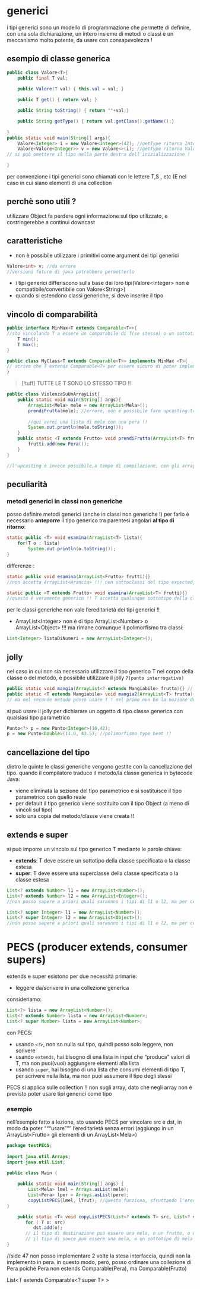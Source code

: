 
# generici
i tipi generici sono un modello di programmazione che permette di definire, con una sola dichiarazione, un intero insieme di metodi o classi
è un meccanismo molto potente, da usare con consapevolezza !

## esempio di classe generica 
```java
public class Valore<T>{
	public final T val;
	
	public Valore(T val) { this.val = val; }

	public T get() { return val; }

	public String toString() { return ""+val;}

	public String getType() { return val.getClass().getName();}
	
} 
public static void main(String[] args){
	Valore<Integer> i = new Valore<Integer>(42); //getType ritorna Integer
	Valore<Valore<Integer>> v = new Valore<>(i); //getType ritorna Valore
// si può omettere il tipo nella parte destra dell'inizializzazione !

}
```
per convenzione i tipi generici sono chiamati con le lettere T,S , etc (E nel caso in cui siano elementi di una collection
## perchè sono utili ?
utilizzare Object fa perdere ogni informazione sul tipo utilizzato, e costringerebbe a continui downcast
## caratteristiche 
- non è possibile utilizzare i primitivi come argument dei tipi generici
```java
Valore<int> v; //da errore
//versioni future di java potrebbero permetterlo
```

- i tipi generici differiscono sulla base dei loro tipi(Valore\<Integer> non è compatibile/convertibile con Valore\<String>)
- quando si estendono classi generiche, si deve inserire il tipo
## vincolo di comparabilità
```java
public interface MinMax<T extends Comparable<T>>{ 
//sto vincolando T a essere un comparabile di T(se stesso) o un sottotipo
	T min();
	T max();	
}

public class MyClass<T extends Comparable<T>> implements MinMax <T>{
// scrivo che T extends Comparable<T> per essere sicuro di poter implementare MinMax !! altrimenti potrei non esserne capace
}
```

>[!tuff] TUTTE LE T SONO LO STESSO TIPO !!

```java
public class ViolenzaSuUnArrayList{
	public static void main(String[] args){
		ArrayList<Mela> mele = new ArrayList<Mela>();
		prendiFrutta(mele); //errore, non è possibile fare upcasting tra tipi generici, altrimenti potrei aggiungere una pera ad un ArrayList di mele !!!
		
		//qui avrei una lista di mele con una pera !!
		System.out.println(mele.toString());
	}
	public static <T extends Frutto> void prendiFrutta(ArrayList<T> frutti){
		frutti.add(new Pera());
	}
}

//l'upcasting è invece possibile,a tempo di compilazione, con gli array, e fare la stessa cosa non darebbe errori ma  verrebbe lanciata un'eccezione
```

## peculiarità
### metodi generici in classi non generiche
posso definire metodi generici (anche in classi non generiche !)
per farlo è necessario **anteporre** il tipo generico tra parentesi angolari **al tipo di ritorno**:
```java
static public <T> void esamina(ArrayList<T> lista){
	for(T o : lista)
		System.out.println(o.toString());
}
```

differenze : 
```java
static public void esamina(ArrayList<Frutto> frutti){}
//non accetta ArrayList<Arancia> !!! non sottoclassi del tipo expected, e come visto prima i tipi generici differiscono sulla base dei oro tipi

static public <T extends Frutto> void esamina(ArrayList<T> frutti){}
//questo è veramente generico !! T accetta qualunque sottotipo della classe Frutto
```

per le classi generiche non vale l’ereditarietà dei tipi generici !!
- ArrayList\<Integer> non è di tipo ArrayList\<Number> o ArrayList\<Object>  !!!
ma rimane comunque il polimorfismo tra classi:
```java
List<Integer> listaDiNumeri = new ArrayList<Integer>();
```

## jolly
nel caso in cui non sia necessario utilizzare il tipo generico T nel corpo della classe o del metodo, è possibile utilizzare il jolly  `?(punto interrogativo)`
```java
public static void mangia(ArrayList<? extends Mangiabile> frutta){} // equivale a 
public static <T extends Mangiabile> void mangia2(ArrayList<T> frutta){} 
// ma nel secondo metodo posso usare T ! nel primo non ho la nozione del tipo utilizzato
```
si può usare il jolly per dichiarare un oggetto di tipo classe generica con qualsiasi tipo parametrico
```java
Punto<?> p = new Punto<Integer>(10,42);
p = new Punto<Double>(11.0, 43.5); //polimorfismo type beat !!
```

## cancellazione del tipo
dietro le quinte le classi generiche vengono gestite con la cancellazione del tipo.
quando il compilatore traduce il metodo/la classe generica in bytecode Java:
- viene eliminata la sezione del tipo parametrico e si sostituisce il tipo parametrico con quello reale
- per default il tipo generico viene sostituito con il tipo Object (a meno di vincoli sul tipo)
- solo una copia del metodo/classe viene creata !!
## extends e super
si può imporre un vincolo sul tipo generico T mediante le parole chiave:
- **extends**: T deve essere un sottotipo della classe specificata o la classe estesa
- **super**: T deve essere una superclasse della classe specificata o la classe estesa
```java
List<? extends Number> l1 = new ArrayList<Number>();
List<? extends Number> l2 = new ArrayList<Integer>();
//non posso sapere a priori quali sarannno i tipi di l1 o l2, ma per certo saprò che saranno tipo/sottotipo di Number

List<? super Integer> l1 = new ArrayList<Number>();
List<? super Integer> l2 = new ArrayList<Object>();
//non posso sapere a priori quali sarannno i tipi di l1 o l2, ma per certo saprò che saranno tipo/supertipo di Integer(posso assumere che saranno certamente Object)
```

# PECS (producer extends, consumer supers)
extends e super esistono per due necessità primarie:
- leggere da/scrivere in una collezione generica

consideriamo: 
```java
List<?> lista = new ArrayList<Number>();
List<? extends Number> lista = new ArrayList<Number>;
List<? super Number> lista = new ArrayList<Number>;
```
con PECS:
- usando `<?>`, non so nulla sul tipo, quindi posso solo leggere, non scrivere
- usando `extends`, hai bisogno di una lista in input che “produca” valori di T, ma non puoi(vuoi) aggiungere elementi alla lista
- usando `super`, hai bisogno di una lista che consumi elementi di tipo T, per scrivere nella lista, ma non puoi assumere il tipo degli stessi

 PECS si applica sulle collection !! non sugli array, dato che negli array non è previsto poter usare tipi generici come tipo
 
### esempio
nell’esempio fatto a lezione, sto usando PECS per vincolare src e dst, in modo da poter “““usare””” l’ereditarietà senza errori (aggiungo in un ArrayList\<Frutto> gli elementi di un ArrayList\<Mela>)
```java
package testPECS;  
  
import java.util.Arrays;  
import java.util.List;  
  
public class Main {  

    public static void main(String[] args) {  
		List<Mela> lmel = Arrays.asList(mele);  
        List<Pera> lper = Arrays.asList(pere);  
        copyListPECS(lmel, lfrut); //questo funziona, sfruttando l'ereditarietà pur non avendo il polimorfismo tra tipi generici !!   
}  

    public static <T> void copyListPECS(List<? extends T> src, List<? super T> dst) {  
       for ( T o: src)  
          dst.add(o);  
       // il tipo di destinazione può essere una mela, o un frutto, o un object  
       // il tipo di souce può essere una mela, o un sottotipo di mela    }  
}
```

//side 47
non posso implementare 2 volte la stesa interfaccia, quindi non la implemento in pera. in questo modo, però, posso ordinare una collezione di Pera poichè Pera non estends Comparable(Pera), ma Comparable(Frutto)

List<T extends Comparable<? super T> >